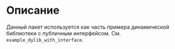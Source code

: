 # Описание
Данный пакет используется как часть примера динамической библиотеки с публичным интерфейсом. См. `example_dylib_with_interface`.
